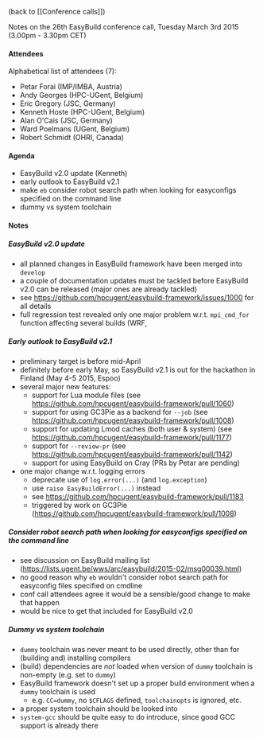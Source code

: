 (back to [[Conference calls]])

Notes on the 26th EasyBuild conference call, Tuesday March 3rd 2015 (3.00pm - 3.30pm CET)

#### Attendees

Alphabetical list of attendees (7):

* Petar Forai (IMP/IMBA, Austria)
* Andy Georges (HPC-UGent, Belgium)
* Eric Gregory (JSC, Germany)
* Kenneth Hoste (HPC-UGent, Belgium)
* Alan O'Cais (JSC, Germany)
* Ward Poelmans (UGent, Belgium)
* Robert Schmidt (OHRI, Canada)


#### Agenda

   * EasyBuild v2.0 update (Kenneth)
   * early outlook to EasyBuild v2.1
   * make `eb` consider robot search path when looking for easyconfigs specified on the command line
   * dummy vs system toolchain

#### Notes

##### EasyBuild v2.0 update

   * all planned changes in EasyBuild framework have been merged into `develop`
   * a couple of documentation updates must be tackled before EasyBuild v2.0 can be released (major ones are already tackled)
   * see https://github.com/hpcugent/easybuild-framework/issues/1000 for all details
   * full regression test revealed only one major problem w.r.t. `mpi_cmd_for` function affecting several builds (WRF, 

##### Early outlook to EasyBuild v2.1

   * preliminary target is before mid-April
   * definitely before early May, so EasyBuild v2.1 is out for the hackathon in Finland (May 4-5 2015, Espoo)
   * several major new features:
     * support for Lua module files (see https://github.com/hpcugent/easybuild-framework/pull/1060)
     * support for using GC3Pie as a backend for `--job` (see https://github.com/hpcugent/easybuild-framework/pull/1008)
     * support for updating Lmod caches (both user & system) (see https://github.com/hpcugent/easybuild-framework/pull/1177)
     * support for `--review-pr` (see https://github.com/hpcugent/easybuild-framework/pull/1142)
     * support for using EasyBuild on Cray (PRs by Petar are pending)
   * one major change w.r.t. logging errors
     * deprecate use of `log.error(...)` (and `log.exception`)
     * use `raise EasyBuildError(...)` instead
     * see https://github.com/hpcugent/easybuild-framework/pull/1183
     * triggered by work on GC3Pie (https://github.com/hpcugent/easybuild-framework/pull/1008)

##### Consider robot search path when looking for easyconfigs specified on the command line

   * see discussion on EasyBuild mailing list (https://lists.ugent.be/wws/arc/easybuild/2015-02/msg00039.html)
   * no good reason why `eb` wouldn't consider robot search path for easyconfig files specified on cmdline
   * conf call attendees agree it would be a sensible/good change to make that happen
   * would be nice to get that included for EasyBuild v2.0

##### Dummy vs system toolchain

   * `dummy` toolchain was never meant to be used directly, other than for (building and) installing compilers
   * (build) dependencies are *not* loaded when version of `dummy` toolchain is non-empty (e.g. set to `dummy`)
   * EasyBuild framework doesn't set up a proper build environment when a `dummy` toolchain is used
     * e.g. `CC=dummy`, no `$CFLAGS` defined, `toolchainopts` is ignored, etc.
   * a proper system toolchain should be looked into
   * `system-gcc` should be quite easy to do introduce, since good GCC support is already there